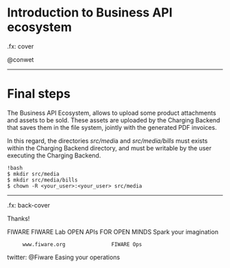 # Introduction to Business API ecosystem

.fx: cover

@conwet

---

# Final steps

The Business API Ecosystem, allows to upload some product attachments
and assets to be sold. These assets are uploaded by the Charging Backend
that saves them in the file system, jointly with the generated PDF
invoices.

In this regard, the directories *src/medi*a and *src/media/bills* must
exists within the Charging Backend directory, and must be writable by
the user executing the Charging Backend.

    !bash
    $ mkdir src/media
    $ mkdir src/media/bills
    $ chown -R <your_user>:<your_user> src/media

---

.fx: back-cover

Thanks!

FIWARE                                FIWARE Lab
OPEN APIs FOR OPEN MINDS              Spark your imagination

         www.fiware.org               FIWARE Ops
twitter: @Fiware                      Easing your operations
